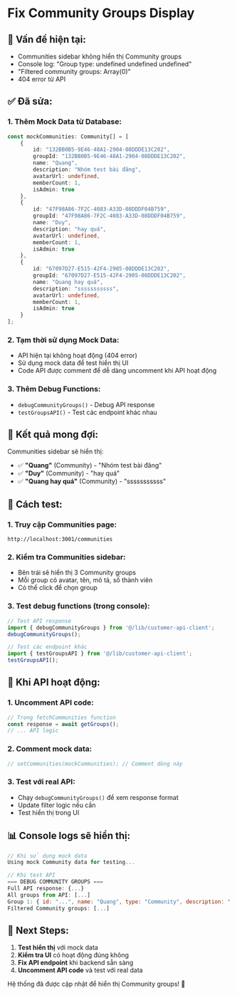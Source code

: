 # Fix Community Groups Display

## 🚨 **Vấn đề hiện tại:**
- Communities sidebar không hiển thị Community groups
- Console log: "Group type: undefined undefined undefined"
- "Filtered community groups: Array(0)"
- 404 error từ API

## ✅ **Đã sửa:**

### 1. **Thêm Mock Data từ Database:**
```typescript
const mockCommunities: Community[] = [
    {
        id: "132BB0B5-9E46-48A1-2904-08DDDE13C202",
        groupId: "132BB0B5-9E46-48A1-2904-08DDDE13C202",
        name: "Quang",
        description: "Nhóm test bài đăng",
        avatarUrl: undefined,
        memberCount: 1,
        isAdmin: true
    },
    {
        id: "47F98A86-7F2C-4083-A33D-08DDDF04B759",
        groupId: "47F98A86-7F2C-4083-A33D-08DDDF04B759",
        name: "Duy",
        description: "hay quá",
        avatarUrl: undefined,
        memberCount: 1,
        isAdmin: true
    },
    {
        id: "67097D27-E515-42F4-2905-08DDDE13C202",
        groupId: "67097D27-E515-42F4-2905-08DDDE13C202",
        name: "Quang hay quá",
        description: "sssssssssss",
        avatarUrl: undefined,
        memberCount: 1,
        isAdmin: true
    }
];
```

### 2. **Tạm thời sử dụng Mock Data:**
- API hiện tại không hoạt động (404 error)
- Sử dụng mock data để test hiển thị UI
- Code API được comment để dễ dàng uncomment khi API hoạt động

### 3. **Thêm Debug Functions:**
- `debugCommunityGroups()` - Debug API response
- `testGroupsAPI()` - Test các endpoint khác nhau

## 🎯 **Kết quả mong đợi:**

Communities sidebar sẽ hiển thị:
- ✅ **"Quang"** (Community) - "Nhóm test bài đăng"
- ✅ **"Duy"** (Community) - "hay quá"  
- ✅ **"Quang hay quá"** (Community) - "sssssssssss"

## 🔧 **Cách test:**

### 1. **Truy cập Communities page:**
```
http://localhost:3001/communities
```

### 2. **Kiểm tra Communities sidebar:**
- Bên trái sẽ hiển thị 3 Community groups
- Mỗi group có avatar, tên, mô tả, số thành viên
- Có thể click để chọn group

### 3. **Test debug functions (trong console):**
```javascript
// Test API response
import { debugCommunityGroups } from '@/lib/customer-api-client';
debugCommunityGroups();

// Test các endpoint khác
import { testGroupsAPI } from '@/lib/customer-api-client';
testGroupsAPI();
```

## 🚀 **Khi API hoạt động:**

### 1. **Uncomment API code:**
```typescript
// Trong fetchCommunities function
const response = await getGroups();
// ... API logic
```

### 2. **Comment mock data:**
```typescript
// setCommunities(mockCommunities); // Comment dòng này
```

### 3. **Test với real API:**
- Chạy `debugCommunityGroups()` để xem response format
- Update filter logic nếu cần
- Test hiển thị trong UI

## 📊 **Console logs sẽ hiển thị:**

```javascript
// Khi sử dụng mock data
Using mock Community data for testing...

// Khi test API
=== DEBUG COMMUNITY GROUPS ===
Full API response: {...}
All groups from API: [...]
Group 1: { id: "...", name: "Quang", type: "Community", description: "..." }
Filtered Community groups: [...]
```

## 🎯 **Next Steps:**

1. **Test hiển thị** với mock data
2. **Kiểm tra UI** có hoạt động đúng không
3. **Fix API endpoint** khi backend sẵn sàng
4. **Uncomment API code** và test với real data

Hệ thống đã được cập nhật để hiển thị Community groups! 🚀

